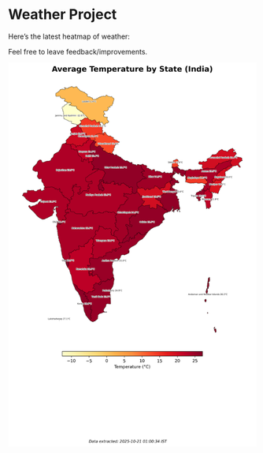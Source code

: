 # Weather Project

Here’s the latest heatmap of weather:

Feel free to leave feedback/improvements.

![India Heatmap](docs/assets/india_heatmap.png?v=F68DDC)
